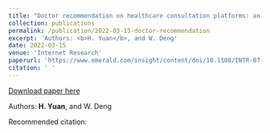 ```yaml
---
title: "Doctor recommendation on healthcare consultation platforms: an integrated framework of knowledge graph and deep learning"
collection: publications
permalink: /publication/2022-03-15-doctor-recommendation
excerpt: 'Authors: <b>H. Yuan</b>, and W. Deng'
date: 2022-03-15
venue: 'Internet Research'
paperurl: 'https://www.emerald.com/insight/content/doi/10.1108/INTR-07-2020-0379/full/html'
citation: ' '
---
```


<a href='https://www.emerald.com/insight/content/doi/10.1108/INTR-07-2020-0379/full/html'>Download paper here</a>

Authors: <b>H. Yuan</b>, and W. Deng

Recommended citation:  